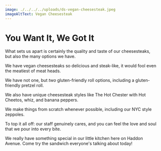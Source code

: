 ```yaml
---
image: ./../../../uploads/ds-vegan-cheesesteak.jpeg
imageAltText: Vegan Cheesesteak
---
```

# You Want It, We Got It

What sets us apart is certainly the quality and taste of our cheesesteaks, but also the many options we have.  
  
We have vegan cheesesteaks so delicious and steak-like, it would fool even the meatiest of meat heads.  
  
We have not one, but *two* gluten-friendly roll options, including a gluten-friendly pretzel roll.  
  
We also have unique cheesesteak styles like The Hot Chester with Hot Cheetos, whiz, and banana peppers.  
  
We make things from scratch whenever possible, including our NYC style zeppoles.  
  
To top it all off: our staff genuinely cares, and you can feel the love and soul that we pour into every bite.  

We really have something special in our little kitchen here on Haddon Avenue.  Come try the sandwich everyone's talking about today!